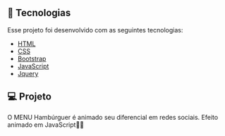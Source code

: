 ## 🚀 Tecnologias

Esse projeto foi desenvolvido com as seguintes tecnologias:

- [HTML](https://www.w3schools.com/html/)
- [CSS](https://www.w3schools.com/css/)
- [Bootstrap](https://getbootstrap.com.br/)
- [JavaScript](https://www.javascript.com/)
- [Jquery](https://jquery.com/)

## 💻 Projeto

O MENU Hambúrguer é animado seu diferencial em redes sociais. Efeito animado em JavaScript🖤🖤
